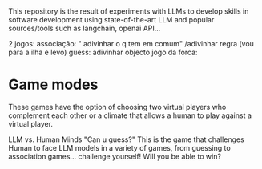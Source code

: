 # 
This repository is the result of experiments with LLMs to develop skills in software development using state-of-the-art LLM and popular sources/tools such as langchain, openai API...

2 jogos:
associação: " adivinhar o q tem em comum" /adivinhar regra (vou para a ilha e levo)
guess: adivinhar objecto
jogo da forca: 


# Game modes
These games have the option of choosing two virtual players who complement each other or a climate that allows a human to play against a virtual player.

LLM vs. Human Minds
"Can u guess?" This is the game that challenges Human to face LLM models in a variety of games, from guessing to association games... challenge yourself! Will you be able to win?

#
